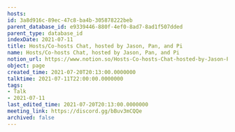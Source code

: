 ```yaml
---
hosts: 
id: 3a8d916c-89ec-47c8-ba4b-305878222beb
parent_database_id: e9339446-880f-4ef0-8ad7-8ad1f507dded
parent_type: database_id
indexDate: 2021-07-11
title: Hosts/Co-hosts Chat, hosted by Jason, Pan, and Pi
name: Hosts/Co-hosts Chat, hosted by Jason, Pan, and Pi
notion_url: https://www.notion.so/Hosts-Co-hosts-Chat-hosted-by-Jason-Pan-and-Pi-3a8d916c89ec47c8ba4b305878222beb
object: page
created_time: 2021-07-20T20:13:00.0000000
talktime: 2021-07-11T22:00:00.0000000
tags:
- Talk
- 2021-07-11
last_edited_time: 2021-07-20T20:13:00.0000000
meeting_link: https://discord.gg/bBuv3mCQQe
archived: false
---
```





